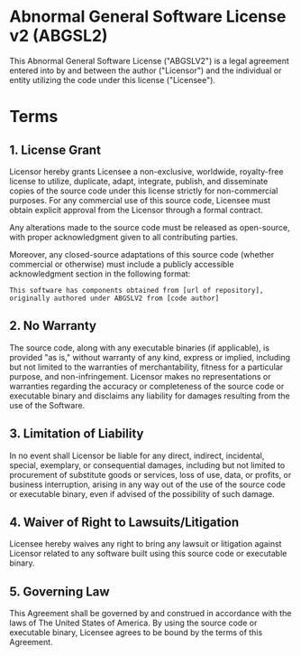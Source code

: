 # Abnormal General Software License v2 (ABGSL2)

This Abnormal General Software License ("ABGSLV2") is a legal agreement
entered into by and between the author ("Licensor") and the individual or entity utilizing the code under this license ("Licensee").

# Terms
## 1. License Grant


Licensor hereby grants Licensee a non-exclusive, worldwide, royalty-free license to utilize, duplicate, adapt, integrate, publish, and disseminate copies of the source code under this license strictly for non-commercial purposes. For any commercial use of this source code, Licensee must obtain explicit approval from the Licensor through a formal contract.

Any alterations made to the source code must be released as open-source, with proper acknowledgment given to all contributing parties.

Moreover, any closed-source adaptations of this source code (whether commercial or otherwise) must include a publicly accessible acknowledgment section in the following format:
```
This software has components obtained from [url of repository], originally authored under ABGSLV2 from [code author]
```



## 2. No Warranty

The source code, along with any executable binaries (if applicable), is provided "as is," 
without warranty of any kind, express or implied, including but not limited to the warranties of 
merchantability, fitness for a particular purpose, and non-infringement. 
Licensor makes no representations or warranties regarding the accuracy or 
completeness of the source code or executable binary and disclaims any liability for damages resulting from the use of the Software.

## 3. Limitation of Liability

In no event shall Licensor be liable for any direct, indirect, incidental, special, exemplary, 
or consequential damages, including but not limited to procurement of substitute goods or services, 
loss of use, data, or profits, or business interruption, arising in any way out of the use of the source code or executable binary,
even if advised of the possibility of such damage.

## 4. Waiver of Right to Lawsuits/Litigation

Licensee hereby waives any right to bring any lawsuit or litigation against Licensor related to any 
software built using this source code or executable binary.

## 5. Governing Law

This Agreement shall be governed by and construed in accordance with the laws of The United States of America. 
By using the source code or executable binary, Licensee agrees to be bound by the terms of this Agreement.

